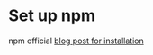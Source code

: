 # Set up npm

npm official [blog post for installation][npmjs.org/how-to-install]

<!-- link to link -->
[npmjs.org/how-to-install]: https://blog.npmjs.org/post/85484771375/how-to-install-npm
